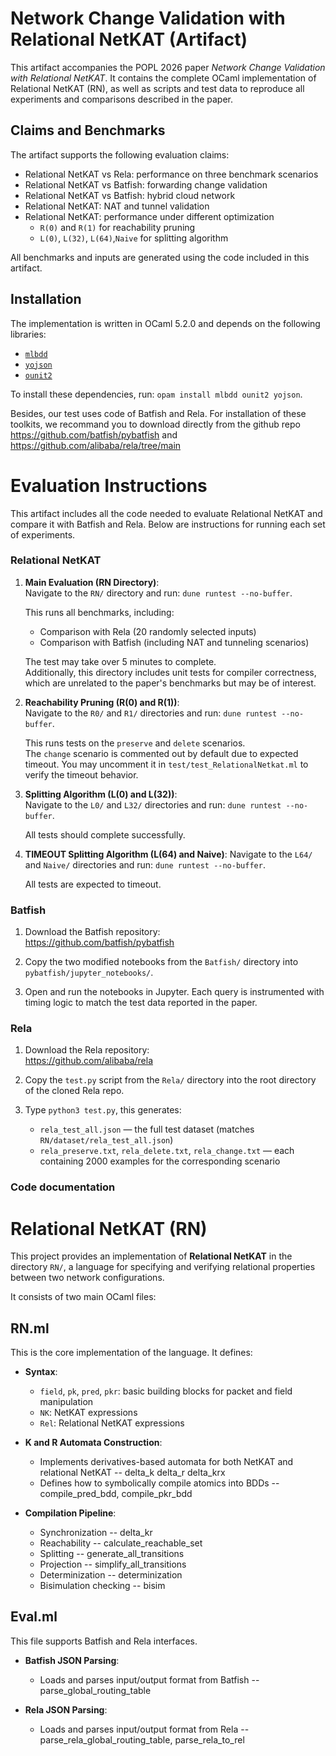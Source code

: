 # Network Change Validation with Relational NetKAT (Artifact)

This artifact accompanies the POPL 2026 paper *Network Change Validation with Relational NetKAT*. 
It contains the complete OCaml implementation of Relational NetKAT (RN), as well as scripts and test data 
to reproduce all experiments and comparisons described in the paper.

## Claims and Benchmarks

The artifact supports the following evaluation claims:

- Relational NetKAT vs Rela: performance on three benchmark scenarios
- Relational NetKAT vs Batfish: forwarding change validation
- Relational NetKAT vs Batfish: hybrid cloud network
- Relational NetKAT: NAT and tunnel validation
- Relational NetKAT: performance under different optimization
  - `R(0)` and `R(1)` for reachability pruning
  - `L(0)`, `L(32)`, `L(64)`,`Naive` for splitting algorithm

All benchmarks and inputs are generated using the code included in this artifact.

## Installation

The implementation is written in OCaml 5.2.0 and depends on the following libraries:

- [`mlbdd`](https://opam.ocaml.org/packages/mlbdd/)
- [`yojson`](https://opam.ocaml.org/packages/yojson/)
- [`ounit2`](https://opam.ocaml.org/packages/ounit2/)

To install these dependencies, run: `opam install mlbdd ounit2 yojson`.

Besides, our test uses code of Batfish and Rela. For installation of these toolkits, we recommand you to download
directly from the github repo https://github.com/batfish/pybatfish and https://github.com/alibaba/rela/tree/main

# Evaluation Instructions

This artifact includes all the code needed to evaluate Relational NetKAT and compare it with Batfish and Rela. 
Below are instructions for running each set of experiments.

### Relational NetKAT

1. **Main Evaluation (RN Directory)**:  
   Navigate to the `RN/` directory and run: `dune runtest --no-buffer`.
   
	This runs all benchmarks, including:
	- Comparison with Rela (20 randomly selected inputs)
	- Comparison with Batfish (including NAT and tunneling scenarios)

	The test may take over 5 minutes to complete.  
	Additionally, this directory includes unit tests for compiler correctness, which are unrelated to the paper's benchmarks but may be of interest. 
 
2. **Reachability Pruning (R(0) and R(1))**:  
	Navigate to the `R0/` and `R1/` directories and run: `dune runtest --no-buffer`. 

	This runs tests on the `preserve` and `delete` scenarios.  
	The `change` scenario is commented out by default due to expected timeout. You may uncomment it in `test/test_RelationalNetkat.ml` to verify the timeout behavior.

3. **Splitting Algorithm (L(0) and L(32))**:  
	Navigate to the `L0/` and `L32/` directories and run: `dune runtest --no-buffer`. 
	
	All tests should complete successfully.

4. **TIMEOUT Splitting Algorithm (L(64) and Naive)**:
	Navigate to the `L64/` and `Naive/` directories and run: `dune runtest --no-buffer`. 

	All tests are expected to timeout.


### Batfish

1. Download the Batfish repository:  
https://github.com/batfish/pybatfish

2. Copy the two modified notebooks from the `Batfish/` directory into `pybatfish/jupyter_notebooks/`.

3. Open and run the notebooks in Jupyter. Each query is instrumented with timing logic to match the test data reported in the paper.

### Rela

1. Download the Rela repository:  
https://github.com/alibaba/rela

2. Copy the `test.py` script from the `Rela/` directory into the root directory of the cloned Rela repo.

3. Type `python3 test.py`, this generates:
	- `rela_test_all.json` — the full test dataset (matches `RN/dataset/rela_test_all.json`)
	- `rela_preserve.txt`, `rela_delete.txt`, `rela_change.txt` — each containing 2000 examples for the corresponding scenario
	
	
### Code documentation

# Relational NetKAT (RN)

This project provides an implementation of **Relational NetKAT** in the directory `RN/`,  a language for specifying and verifying relational properties between two network configurations.

It consists of two main OCaml files:


## RN.ml

This is the core implementation of the language. It defines:

- **Syntax**:
  - `field`, `pk`, `pred`, `pkr`: basic building blocks for packet and field manipulation
  - `NK`: NetKAT expressions
  - `Rel`: Relational NetKAT expressions

- **K and R Automata Construction**:
  - Implements derivatives-based automata for both NetKAT and relational NetKAT -- delta_k delta_r delta_krx 
  - Defines how to symbolically compile atomics into BDDs  -- compile_pred_bdd, compile_pkr_bdd

- **Compilation Pipeline**:
  - Synchronization -- delta_kr
  - Reachability -- calculate_reachable_set
  - Splitting -- generate_all_transitions
  - Projection -- simplify_all_transitions
  - Determinization -- determinization
  - Bisimulation checking -- bisim


## Eval.ml

This file supports Batfish and Rela interfaces.

- **Batfish JSON Parsing**:
  - Loads and parses input/output format from Batfish -- parse_global_routing_table 

- **Rela JSON Parsing**:
  - Loads and parses input/output format from Rela -- parse_rela_global_routing_table, parse_rela_to_rel

	